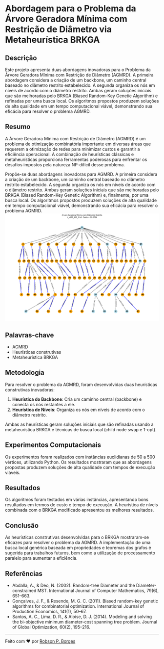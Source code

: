 # Abordagem para o Problema da Árvore Geradora Mínima com Restrição de Diâmetro via Metaheurística BRKGA

## Descrição

Este projeto apresenta duas abordagens inovadoras para o Problema da Árvore Geradora Mínima com Restrição de Diâmetro (AGMRD). A primeira abordagem considera a criação de um backbone, um caminho central baseado no diâmetro restrito estabelecido. A segunda organiza os nós em níveis de acordo com o diâmetro restrito. Ambas geram soluções iniciais que são melhoradas pelo BRKGA (Biased Random-Key Genetic Algorithm) e refinadas por uma busca local. Os algoritmos propostos produzem soluções de alta qualidade em um tempo computacional viável, demonstrando sua eficácia para resolver o problema AGMRD.

## Resumo

A Árvore Geradora Mínima com Restrição de Diâmetro (AGMRD) é um problema de otimização combinatória importante em diversas áreas que requerem a otimização de redes para minimizar custos e garantir a eficiência operacional. A combinação de heurísticas clássicas e metaheurísticas proporciona ferramentas poderosas para enfrentar os desafios impostos pela natureza NP-difícil desse problema.

Propõe-se duas abordagens inovadoras para AGMRD. A primeira considera a criação de um backbone, um caminho central baseado no diâmetro restrito estabelecido. A segunda organiza os nós em níveis de acordo com o diâmetro restrito. Ambas geram soluções iniciais que são melhoradas pelo BRKGA (Biased Random-Key Genetic Algorithm) e, finalmente, por uma busca local. Os algoritmos propostos produzem soluções de alta qualidade em tempo computacional viável, demonstrando sua eficácia para resolver o problema AGMRD.
![Exemplo de Grafo](cv100_d10_1-10.27.png)
## Palavras-chave

- AGMRD
- Heurísticas construtivas
- Metaheurística BRKGA

## Metodologia

Para resolver o problema da AGMRD, foram desenvolvidas duas heurísticas construtivas inovadoras:
1. **Heurística do Backbone**: Cria um caminho central (backbone) e conecta os nós restantes a ele.
2. **Heurística de Níveis**: Organiza os nós em níveis de acordo com o diâmetro restrito.

Ambas as heurísticas geram soluções iniciais que são refinadas usando a metaheurística BRKGA e técnicas de busca local (child node swap e 1-opt).

## Experimentos Computacionais

Os experimentos foram realizados com instâncias euclidianas de 50 a 500 vértices, utilizando Python. Os resultados mostraram que as abordagens propostas produzem soluções de alta qualidade com tempos de execução viáveis. 

## Resultados

Os algoritmos foram testados em várias instâncias, apresentando bons resultados em termos de custo e tempo de execução. A heurística de níveis combinada com o BRKGA modificado apresentou os melhores resultados.

## Conclusão

As heurísticas construtivas desenvolvidas para o BRKGA mostraram-se eficazes para resolver o problema da AGMRD. A implementação de uma busca local genérica baseada em propriedades e teoremas dos grafos é sugerida para trabalhos futuros, bem como a utilização de processamento paralelo para aumentar a eficiência.

## Referências

- Abdalla, A., & Deo, N. (2002). Random-tree Diameter and the Diameter-constrained MST. International Journal of Computer Mathematics, 79(6), 651–663.
- Gonçalves, J. F., & Resende, M. G. C. (2011). Biased random-key genetic algorithms for combinatorial optimization. International Journal of Production Economics, 141(1), 50–67.
- Santos, A. C., Lima, D. R., & Aloise, D. J. (2014). Modeling and solving the bi-objective minimum diameter-cost spanning tree problem. Journal of Global Optimization, 60(2), 195–216.

---

Feito com ❤️ por [Robson P. Borges](https://github.com/rmaxflo)

